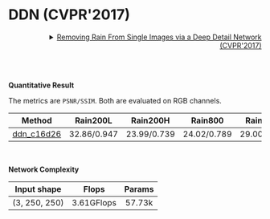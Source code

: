 # DDN (CVPR'2017)

<details>
<summary align="right"><a href="https://openaccess.thecvf.com/content_cvpr_2017/html/Fu_Removing_Rain_From_CVPR_2017_paper.html">Removing Rain From Single Images via a Deep Detail Network (CVPR'2017)</a></summary>

```bibtex
@inproceedings{fu2017removing,
  title={Removing rain from single images via a deep detail network},
  author={Fu, Xueyang and Huang, Jiabin and Zeng, Delu and Huang, Yue and Ding, Xinghao and Paisley, John},
  booktitle={Proceedings of the IEEE Conference on Computer Vision and Pattern Recognition},
  pages={3855--3863},
  year={2017}
}
```

</details>

<br/>

&nbsp;

**Quantitative Result**

The metrics are `PSNR/SSIM`. Both are evaluated on RGB channels.

|                  Method                  |  Rain200L   |  Rain200H   |   Rain800   |  Rain1200   |  Rain1400   |
| :--------------------------------------: | :---------: | :---------: | :---------: | :---------: | :---------: |
| [ddn_c16d26](/configs/ddn/ddn_c16d26.py) | 32.86/0.947 | 23.99/0.739 | 24.02/0.789 | 29.00/0.850 | 28.67/0.868 |

&nbsp;

**Network Complexity**

|  Input shape  |   Flops    | Params |
| :-----------: | :--------: | :----: |
| (3, 250, 250) | 3.61GFlops | 57.73k |
